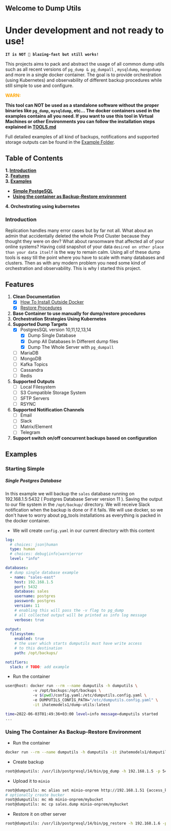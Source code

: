 ## Welcome to Dump Utils 

# Under development and not ready to use!

**`IT is NOT 🚀 blazing-fast but still works!`**

This projects aims to pack and abstract the usage of all common dump utils such as all recent versions of `pg_dump & pg_dumpall` , `mysqldump`, `mongodump` and more in a single docker container. The goal is to provide orchestration (using Kubernetes) and observability of different backup procedures while still simple to use and configure.

**<p style='color:orange'>WARN:</p> This tool can NOT be used as a standalone software without the proper binaries like `pg_dump`, `mysqldump`, etc... The docker containers used in the examples contains all you need. If you want to use this tool in Virtual Machines or other Environments you can follow the installation steps explained in [TOOLS.md](docs/tools.md)** 

Full detailed examples of all kind of backups, notifications and supported storage outputs can be found in the [Example Folder](example).

## Table of Contents
**1. [Introduction](#Introduction)**  
**2. [Features](#Features)**  
**3. [Examples](#Examples)** 
   - **[Simple PostgeSQL](<#single-postgres-database>)**
   - **[Using the container as Backup-Restore environment](<#using-the-container-as-backup-restore-environment>)**  

**4. Orchestrating using kubernetes**

### Introduction

Replication handles many error cases but by far not all. What about an admin that accidentally deleted the whole Prod Cluster because they thought they were on dev? What about ransomware that affected all of your online systems? Having cold snapshot of your data `desired on other place than your data itself` is the way to remain calm. Using all of these dump tools is easy till the point where you have to scale with many databases and clusters. Then as with any modern problem you need some kind of orchestration and observability. This is why I started this project. 

## Features

1. **Clean Documentation** 
   - [x] [How To Install Outside Docker](docs/INSTALL.md)
   - [x] [Restore Procedures](docs/RESTORE.md)
2. **Base Container to use manually for dump/restore procedures**
3. **Orchestration Strategies Using Kubernetes** 
4. **Supported Dump Targets**
    - [x] PostgresSQL version 10,11,12,13,14
      - [x] Dump Single Database
      - [x] Dump All Databases In Different dump files
      - [x] Dump The Whole Server with `pg_dumpall`
    - [ ] MariaDB 
    - [ ] MongoDB
    - [ ] Kafka Topics
    - [ ] Cassandra
    - [ ] Redis
5. **Supported Outputs**
    - [ ] Local Filesystem
    - [ ] S3 Compatible Storage System
    - [ ] SFTP Servers
    - [ ] RSYNC 
6. **Supported Notification Channels**
    - [ ] Email
    - [ ] Slack
    - [ ] Matrix/Element
    - [ ] Telegram
7. **Support switch on/off concurrent backups based on configuration**
## Examples

### Starting Simple

##### Single Postgres Database

In this example we will backup the `sales` database running on 192.168.1.5:5432 ( Postgres Database Server version 11 ). Saving the output to our file system in the `/opt/backup/` directory. We will receive Slack notification when the backup is done or if it fails. We will use docker, so we don't have to worry about pg_tools installations as everything is packed in the docker container.  

- We will create `config.yaml` in our current directory with this content

```yaml
log:
  # choices: json|human
  type: human
  # choices: debug|info|warn|error
  level: "info"

databases:
  # dump single database example
  - name: "sales-east"
    host: 192.168.1.5
    port: 5432
    database: sales
    username: postgres
    password: postgres
    version: 11
    # enabling this will pass the -v flag to pg_dump
    # all collected output will be printed as info log message
    verbose: true
    
output:
  filesystem:
    enabled: true
    # the user which starts dumputils must have write access
    # to this destination
    path: /opt/backups/

notifiers:
  slack: # TODO: add example
```

- Run the container

```bash
user@host: docker run --rm --name dumputils -h dumputils \ 
            -v /opt/backups:/opt/backups \ 
            -v $(pwd)/config.yaml:/etc/dumputils.config.yaml \ 
            -e DUMPUTILS_CONFIG_PATH="/etc/dumputils.config.yaml" \
            -it ihatemodels1/dump-utils:latest 

time=2022-06-03T01:49:36+03:00 level=info message=dumputils started
...
```

### Using The Container As Backup-Restore Environment

- Run the container

```bash
docker run --rm --name dumputils -h dumputils -it ihatemodels1/dumputils-base:latest /bin/bash
```

- Create backup

```bash
root@dumputils: /usr/lib/postgresql/14/bin/pg_dump -h 192.168.1.5 -p 5432 -U postgres -Fc -Z 9 sales -f sales.dump
```

- Upload it to `minio`

```bash
root@dumputils: mc alias set minio-onprem http://192.168.1.51 {access_key} {secret_key}
# optionally create bucker
root@dumputils: mc mb minio-onprem/mybucket
root@dumputils: mc cp sales.dump minio-onprem/mybucket
```

- Restore it on other server

```bash
root@dumputils: /usr/lib/postgresql/14/bin/pg_restore -h 192.168.1.6 -p 5432 -U postgres -d sales_old sales.dump
```
